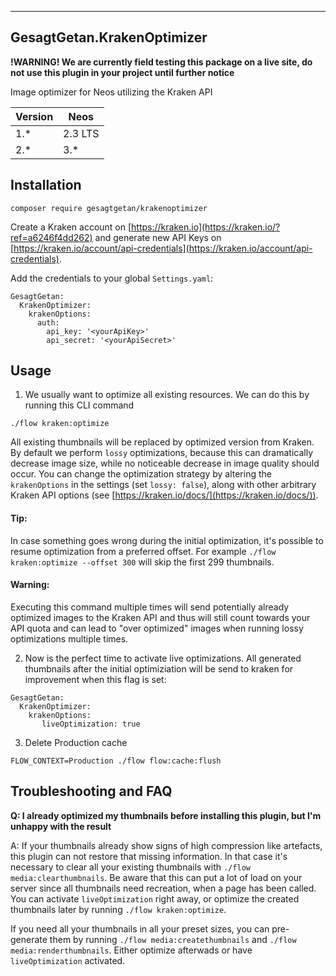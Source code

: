 ---------------------------
GesagtGetan.KrakenOptimizer
---------------------------

**!WARNING! We are currently field testing this package on a live site, do not use this plugin in your project until further notice**

Image optimizer for Neos utilizing the Kraken API

| Version | Neos     |
|---------|----------|
| 1.*     | 2.3 LTS  |
| 2.*     | 3.*      |

## Installation

```
composer require gesagtgetan/krakenoptimizer
```
                            
Create a Kraken account on [https://kraken.io](https://kraken.io/?ref=a6246f4dd262) and generate new API Keys on
[https://kraken.io/account/api-credentials](https://kraken.io/account/api-credentials).

Add the credentials to your global `Settings.yaml`:

```
GesagtGetan:
  KrakenOptimizer:
    krakenOptions:
      auth:
        api_key: '<yourApiKey>'
        api_secret: '<yourApiSecret>'
```
## Usage

1. We usually want to optimize all existing resources. We can do this by running this CLI command 
```
./flow kraken:optimize
```

All existing thumbnails will be replaced by optimized version from Kraken. By default we perform ``lossy`` optimizations,
because this can dramatically decrease image size, while no noticeable decrease in image quality should occur. You can
change the optimization strategy by altering the `krakenOptions` in the settings (set `lossy: false`), along with other
arbitrary Kraken API options (see [https://kraken.io/docs/](https://kraken.io/docs/)).

#### Tip:
In case something goes wrong during the initial optimization, it's possible to resume optimization from a preferred offset.
For example `./flow kraken:optimize --offset 300` will skip the first 299 thumbnails.    

#### Warning:
Executing this command multiple times will send potentially already optimized images to the Kraken API and thus will still
count towards your API quota and can lead to "over optimized" images when running lossy optimizations multiple times. 


2. Now is the perfect time to activate live optimizations. All generated thumbnails after the initial optimiziation
will be send to kraken for improvement when this flag is set:
 ```
 GesagtGetan:
   KrakenOptimizer:
     krakenOptions:
        liveOptimization: true
 ```

3. Delete Production cache
```
FLOW_CONTEXT=Production ./flow flow:cache:flush
```

## Troubleshooting and FAQ
**Q: I already optimized my thumbnails before installing this plugin, but I'm unhappy with the result**

A: If your thumbnails already show signs of high compression like artefacts, this plugin can not restore that missing
information. In that case it's necessary to clear all your existing thumbnails with `./flow media:clearthumbnails`.
Be aware that this can put a lot of load on your server since all thumbnails need recreation, when a page has been called.
You can activate `liveOptimization` right away, or optimize the created thumbnails later by running `./flow kraken:optimize`.

If you need all your thumbnails in all your preset sizes, you can pre-generate them by running `./flow media:createthumbnails` and
`./flow media:renderthumbnails`. Either optimize afterwads or have `liveOptimization` activated.
